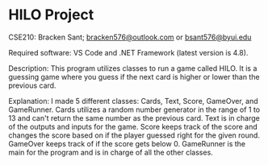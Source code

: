 # HILO Project
CSE210: Bracken Sant; bracken576@outlook.com or bsant576@byui.edu

Required software: VS Code and .NET Framework (latest version is 4.8).

Description: This program utilizes classes to run a game called HILO. It is a guessing game where you guess if the next card is higher or lower than the previous card. 

Explanation: I made 5 different classes: Cards, Text, Score, GameOver, and GameRunner. Cards utilizes a random number generator in the range of 1 to 13 and can't return the same number as the previous card. Text is in charge of the outputs and inputs for the game. Score keeps track of the score and changes the score based on if the player guessed right for the given round. GameOver keeps track of if the score gets below 0. GameRunner is the main for the program and is in charge of all the other classes.

